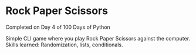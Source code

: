 # Rock Paper Scissors
Completed on Day 4 of 100 Days of Python

Simple CLI game where you play Rock Paper Scissors against the computer.  
Skills learned: Randomization, lists, conditionals.